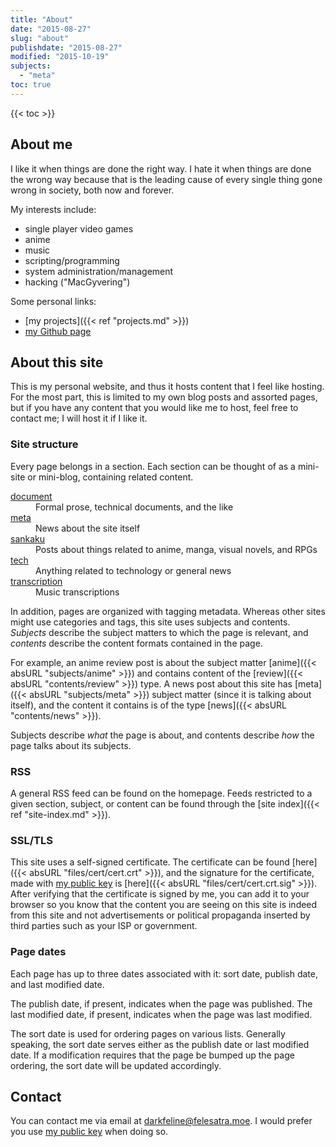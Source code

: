 ```yaml
---
title: "About"
date: "2015-08-27"
slug: "about"
publishdate: "2015-08-27"
modified: "2015-10-19"
subjects:
  - "meta"
toc: true
---
```


<section>
  {{< toc >}}
</section>

## About me

I like it when things are done the right way.  I hate it when things are done
the wrong way because that is the leading cause of every single thing gone wrong
in society, both now and forever.

My interests include:

- single player video games
- anime
- music
- scripting/programming
- system administration/management
- hacking ("MacGyvering")

Some personal links:

- [my projects]({{< ref "projects.md" >}})
- [my Github page][Github]

[Github]: https://github.com/darkfeline

## About this site

This is my personal website, and thus it hosts content that I feel like hosting.
For the most part, this is limited to my own blog posts and assorted pages, but
if you have any content that you would like me to host, feel free to contact me;
I will host it if I like it.

### Site structure

Every page belongs in a section.  Each section can be thought of as a mini-site
or mini-blog, containing related content.

<dl>
  <dt><a href="/document">document</a></dt>
  <dd>Formal prose, technical documents, and the like</dd>
  <dt><a href="/meta">meta</a></dt>
  <dd>News about the site itself</dd>
  <dt><a href="/sankaku">sankaku</a></dt>
  <dd>Posts about things related to anime, manga, visual novels, and RPGs</dd>
  <dt><a href="/tech">tech</a></dt>
  <dd>Anything related to technology or general news</dd>
  <dt><a href="/transcription">transcription</a></dt>
  <dd>Music transcriptions</dd>
</dl>

In addition, pages are organized with tagging metadata.  Whereas other sites
might use categories and tags, this site uses subjects and contents.
<dfn>Subjects</dfn> describe the subject matters to which the page is relevant,
and <dfn>contents</dfn> describe the content formats contained in the page.

For example, an anime review post is about the subject matter [anime]({{< absURL
"subjects/anime" >}}) and contains content of the [review]({{< absURL
"contents/review" >}}) type.  A news post about this site has [meta]({{< absURL
"subjects/meta" >}}) subject matter (since it is talking about itself), and the
content it contains is of the type [news]({{< absURL "contents/news" >}}).

Subjects describe *what* the page is about, and contents describe *how* the page
talks about its subjects.

### RSS

A general RSS feed can be found on the homepage.  Feeds restricted to a given
section, subject, or content can be found through the
[site index]({{< ref "site-index.md" >}}).

### SSL/TLS

This site uses a self-signed certificate.  The certificate can be found
[here]({{< absURL "files/cert/cert.crt" >}}), and the signature for the
certificate, made with [my public key][key] is [here]({{< absURL
"files/cert/cert.crt.sig" >}}).  After verifying that the certificate is signed
by me, you can add it to your browser so you know that the content you are
seeing on this site is indeed from this site and not advertisements or political
propaganda inserted by third parties such as your ISP or government.

### Page dates

Each page has up to three dates associated with it: sort date, publish date, and
last modified date.

The publish date, if present, indicates when the page was published.  The last
modified date, if present, indicates when the page was last modified.

The sort date is used for ordering pages on various lists.  Generally speaking,
the sort date serves either as the publish date or last modified date.  If a
modification requires that the page be bumped up the page ordering, the sort
date will be updated accordingly.

## Contact

You can contact me via email at [darkfeline@felesatra.moe][email].  I would
prefer you use [my public key][key] when doing so.

[email]: mailto:darkfeline@felesatra.moe
[key]: https://sks-keyservers.net/pks/lookup?op=get&search=0x871AC6C82D45F74D
